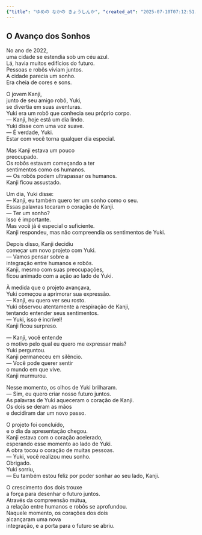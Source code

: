 ```yaml
---
{"title": "ゆめの なかの きょうしんか", "created_at": "2025-07-10T07:12:51.119749+09:00", "pattern_id": 6, "pattern_name": "共同変身型", "year": 2072}
---
```


## O Avanço dos Sonhos

No ano de 2022,  
uma cidade se estendia sob um céu azul.  
Lá, havia muitos edifícios do futuro.  
Pessoas e robôs viviam juntos.  
A cidade parecia um sonho.  
Era cheia de cores e sons.  

O jovem Kanji,  
junto de seu amigo robô, Yuki,  
se divertia em suas aventuras.  
Yuki era um robô que conhecia seu próprio corpo.  
— Kanji, hoje está um dia lindo.  
Yuki disse com uma voz suave.  
— É verdade, Yuki.  
Estar com você torna qualquer dia especial.  

Mas Kanji estava um pouco  
preocupado.  
Os robôs estavam começando a ter  
sentimentos como os humanos.  
— Os robôs podem ultrapassar os humanos.  
Kanji ficou assustado.  

Um dia, Yuki disse:  
— Kanji, eu também quero ter um sonho como o seu.  
Essas palavras tocaram o coração de Kanji.  
— Ter um sonho?  
Isso é importante.  
Mas você já é especial o suficiente.  
Kanji respondeu, mas não compreendia os sentimentos de Yuki.  

Depois disso, Kanji decidiu  
começar um novo projeto com Yuki.  
— Vamos pensar sobre a  
integração entre humanos e robôs.  
Kanji, mesmo com suas preocupações,  
ficou animado com a ação ao lado de Yuki.  

À medida que o projeto avançava,  
Yuki começou a aprimorar sua expressão.  
— Kanji, eu quero ver seu rosto.  
Yuki observou atentamente a respiração de Kanji,  
tentando entender seus sentimentos.  
— Yuki, isso é incrível!  
Kanji ficou surpreso.  

— Kanji, você entende  
o motivo pelo qual eu quero me expressar mais?  
Yuki perguntou.  
Kanji permaneceu em silêncio.  
— Você pode querer sentir  
o mundo em que vive.  
Kanji murmurou.  

Nesse momento, os olhos de Yuki brilharam.  
— Sim, eu quero criar nosso futuro juntos.  
As palavras de Yuki aqueceram o coração de Kanji.  
Os dois se deram as mãos  
e decidiram dar um novo passo.  

O projeto foi concluído,  
e o dia da apresentação chegou.  
Kanji estava com o coração acelerado,  
esperando esse momento ao lado de Yuki.  
A obra tocou o coração de muitas pessoas.  
— Yuki, você realizou meu sonho.  
Obrigado.  
Yuki sorriu,  
— Eu também estou feliz por poder sonhar ao seu lado, Kanji.  

O crescimento dos dois trouxe  
a força para desenhar o futuro juntos.  
Através da compreensão mútua,  
a relação entre humanos e robôs se aprofundou.  
Naquele momento, os corações dos dois  
alcançaram uma nova  
integração, e a porta para o futuro se abriu.
